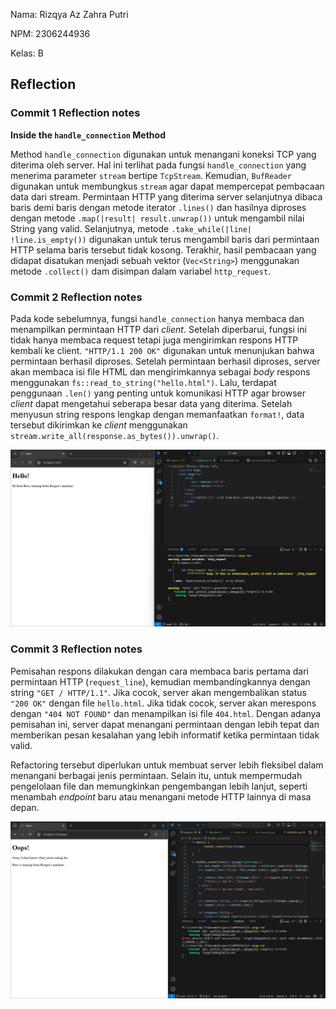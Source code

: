 Nama: Rizqya Az Zahra Putri

NPM: 2306244936

Kelas: B

## Reflection
### Commit 1 Reflection notes
**Inside the `handle_connection` Method**

Method `handle_connection` digunakan untuk menangani koneksi TCP yang diterima oleh server. Hal ini terlihat pada fungsi `handle_connection` yang menerima parameter `stream` bertipe `TcpStream`. Kemudian, `BufReader` digunakan untuk membungkus `stream` agar dapat mempercepat pembacaan data dari stream. Permintaan HTTP yang diterima server selanjutnya dibaca baris demi baris dengan metode iterator `.lines()` dan hasilnya diproses dengan metode `.map(|result| result.unwrap())` untuk mengambil nilai String yang valid. Selanjutnya, metode `.take_while(|line| !line.is_empty())` digunakan untuk terus mengambil baris dari permintaan HTTP selama baris tersebut tidak kosong. Terakhir, hasil pembacaan yang didapat disatukan menjadi sebuah vektor (`Vec<String>`) menggunakan metode `.collect()` dam disimpan dalam variabel `http_request`.

### Commit 2 Reflection notes
Pada kode sebelumnya, fungsi `handle_connection` hanya membaca dan menampilkan permintaan HTTP dari _client_. Setelah diperbarui, fungsi ini tidak hanya membaca request tetapi juga mengirimkan respons HTTP kembali ke client. `"HTTP/1.1 200 OK"` digunakan untuk menunjukan bahwa permintaan berhasil diproses. Setelah permintaan berhasil diproses, server akan membaca isi file HTML dan mengirimkannya sebagai _body_ respons menggunakan `fs::read_to_string("hello.html")`. Lalu, terdapat penggunaan `.len()` yang penting untuk komunikasi HTTP agar browser _client_ dapat mengetahui seberapa besar data yang diterima. Setelah menyusun string respons lengkap dengan memanfaatkan `format!`, data tersebut dikirimkan ke _client_ menggunakan `stream.write_all(response.as_bytes()).unwrap()`.

![Commit 2 screen capture](/assets/images/commit2.png)

### Commit 3 Reflection notes
Pemisahan respons dilakukan dengan cara membaca baris pertama dari permintaan HTTP (`request_line`), kemudian membandingkannya dengan string `"GET / HTTP/1.1"`. Jika cocok, server akan mengembalikan status `"200 OK"` dengan file `hello.html`. Jika tidak cocok, server akan merespons dengan `"404 NOT FOUND"` dan menampilkan isi file `404.html`. Dengan adanya pemisahan ini, server dapat menangani permintaan dengan lebih tepat dan memberikan pesan kesalahan yang lebih informatif ketika permintaan tidak valid.

Refactoring tersebut diperlukan untuk membuat server lebih fleksibel dalam menangani berbagai jenis permintaan. Selain itu, untuk mempermudah pengelolaan file dan memungkinkan pengembangan lebih lanjut, seperti menambah _endpoint_ baru atau menangani metode HTTP lainnya di masa depan. 

![Commit 3 screen capture](/assets/images/commit3.png)